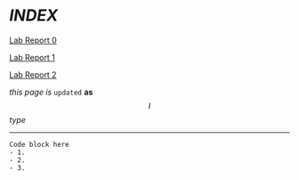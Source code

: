 
# _INDEX_

[Lab Report 0](lab-report-1-week-0.md)

[Lab Report 1](lab-report-1-week-1.md)

[Lab Report 2](lab3/blob/main/w3_lab_report.md)



$this$ $page$
*is* `updated` **as** $$I$$ _type_

-----
```
Code block here
- 1. 
- 2. 
- 3.
```

